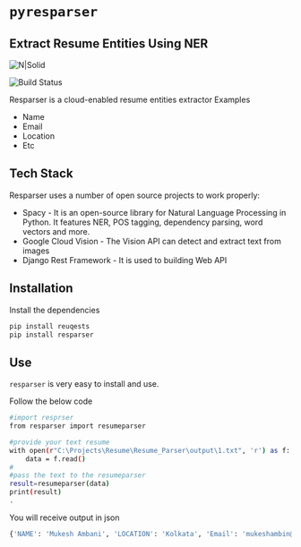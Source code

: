 # `pyresparser`
## Extract Resume Entities Using NER

![N|Solid](https://i.imgur.com/gljkRQy.png)

![Build Status](https://travis-ci.org/joemccann/dillinger.svg?branch=master)

Resparser is a cloud-enabled resume entities extractor
Examples
- Name
- Email
- Location
- Etc

## Tech Stack

Resparser uses a number of open source projects to work properly:

- Spacy - It is an open-source library for Natural Language Processing in Python. It features NER, POS tagging, dependency parsing, word vectors and more.
- Google Cloud Vision - The Vision API can detect and extract text from images
- Django Rest Framework - It is used to building Web API

## Installation

Install the dependencies 

```sh
pip install reuqests
pip install resparser
```

## Use

`resparser` is very easy to install and use.

Follow the below code

```sh
#import resprser
from resparser import resumeparser

#provide your text resume 
with open(r"C:\Projects\Resume\Resume_Parser\output\1.txt", 'r') as f:   
    data = f.read()
#
#pass the text to the resumeparser 
result=resumeparser(data)
print(result)
.
```

You will receive output in json 

```sh
{'NAME': 'Mukesh Ambani', 'LOCATION': 'Kolkata', 'Email': 'mukeshambin@gmail.com', 'Mobile': '983468633'}
```
